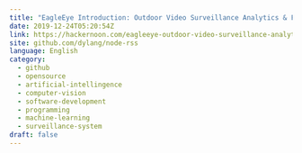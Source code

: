 ```yaml
---
title: "EagleEye Introduction: Outdoor Video Surveillance Analytics & Facial Recognition Software"
date: 2019-12-24T05:20:54Z
link: https://hackernoon.com/eagleeye-outdoor-video-surveillance-analytics-and-facial-recognition-62r3nnb?source=rss&utm_medium=RSS&utm_source=news.12bit.vn
site: github.com/dylang/node-rss
language: English
category:
  - github
  - opensource
  - artificial-intellingence
  - computer-vision
  - software-development
  - programming
  - machine-learning
  - surveillance-system
draft: false
---
```

